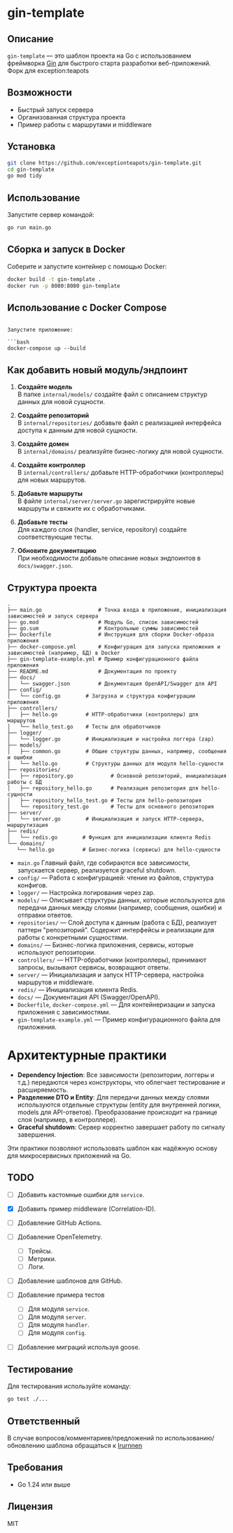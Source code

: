 # gin-template
## Описание

`gin-template` — это шаблон проекта на Go с использованием фреймворка [Gin](https://github.com/gin-gonic/gin) для быстрого старта разработки веб-приложений. Форк для exception:teapots

## Возможности

- Быстрый запуск сервера
- Организованная структура проекта
- Пример работы с маршрутами и middleware

## Установка

```bash
git clone https://github.com/exceptionteapots/gin-template.git
cd gin-template
go mod tidy
```

## Использование

Запустите сервер командой:

```bash
go run main.go
```
## Сборка и запуск в Docker

Соберите и запустите контейнер с помощью Docker:

```bash
docker build -t gin-template .
docker run -p 8080:8080 gin-template
```

## Использование с Docker Compose

```

Запустите приложение:

```bash
docker-compose up --build
```

## Как добавить новый модуль/эндпоинт

1. **Создайте модель**  
   В папке `internal/models/` создайте файл с описанием структур данных для новой сущности.

2. **Создайте репозиторий**  
   В `internal/repositories/` добавьте файл с реализацией интерфейса доступа к данным для новой сущности.

3. **Создайте домен**  
   В `internal/domains/` реализуйте бизнес-логику для новой сущности.

4. **Создайте контроллер**  
   В `internal/controllers/` добавьте HTTP-обработчики (контроллеры) для новых маршрутов.

5. **Добавьте маршруты**  
   В файле `internal/server/server.go` зарегистрируйте новые маршруты и свяжите их с обработчиками.

6. **Добавьте тесты**  
   Для каждого слоя (handler, service, repository) создайте соответствующие тесты.

7. **Обновите документацию**  
   При необходимости добавьте описание новых эндпоинтов в `docs/swagger.json`.

## Структура проекта

```
.
├── main.go                  # Точка входа в приложение, инициализация зависимостей и запуск сервера
├── go.mod                   # Модуль Go, список зависимостей
├── go.sum                   # Контрольные суммы зависимостей
├── Dockerfile               # Инструкция для сборки Docker-образа приложения
├── docker-compose.yml       # Конфигурация для запуска приложения и зависимостей (например, БД) в Docker
├── gin-template-example.yml # Пример конфигурационного файла приложения
├── README.md                # Документация по проекту
├── docs/
│   └── swagger.json         # Документация OpenAPI/Swagger для API
├── config/
│   └── config.go        # Загрузка и структура конфигурации приложения
├── controllers/
│   ├── hello.go         # HTTP-обработчики (контроллеры) для маршрутов
│   └── hello_test.go    # Тесты для обработчиков
├── logger/
│   └── logger.go        # Инициализация и настройка логгера (zap)
├── models/
│   ├── common.go        # Общие структуры данных, например, сообщения и ошибки
│   └── hello.go         # Структуры данных для модуля hello-сущности 
├── repositories/
│   ├── repository.go            # Основной репозиторий, инициализация работы с БД
│   ├── repository_hello.go      # Реализация репозитория для hello-сущности
│   ├── repository_hello_test.go # Тесты для hello-репозитория
│   └── repository_test.go       # Тесты для основного репозитория
├── server/
│   └── server.go        # Инициализация и запуск HTTP-сервера, маршрутизация
├── redis/
│   └── redis.go        # Функция для инициализации клиента Redis
└── domains/
   └── hello.go         # Бизнес-логика (сервисы) для hello-сущности
```

- `main.go` Главный файл, где собираются все зависимости, запускается сервер, реализуется graceful shutdown.
- `config/` — Работа с конфигурацией: чтение из файлов, структура конфигов.
- `logger/` — Настройка логирования через zap.
- `models/` — Описывает структуры данных, которые используются для передачи данных между слоями (например, сообщения, ошибки) и отправки ответов.
- `repositories/` — Слой доступа к данным (работа с БД), реализует паттерн "репозиторий". Содержит интерфейсы и реализации для работы с конкретными сущностями.
- `domains/` — Бизнес-логика приложения, сервисы, которые используют репозитории.
- `controllers/` — HTTP-обработчики (контроллеры), принимают запросы, вызывают сервисы, возвращают ответы.
- `server/` — Инициализация и запуск HTTP-сервера, настройка маршрутов и middleware.
- `redis/` — Инициализация клиента Redis.
- `docs/` — Документация API (Swagger/OpenAPI).
- `Dockerfile`, `docker-compose.yml` — Для контейнеризации и запуска приложения с зависимостями.
- `gin-template-example.yml` — Пример конфигурационного файла для приложения.

# Архитектурные практики

- **Dependency Injection**: Все зависимости (репозитории, логгеры и т.д.) передаются через конструкторы, что облегчает тестирование и расширяемость.
- **Разделение DTO и Entity**: Для передачи данных между слоями используются отдельные структуры (entity для внутренней логики, models для API-ответов). Преобразование происходит на границе слоя (например, в контроллере).
- **Graceful shutdown**: Сервер корректно завершает работу по сигналу завершения.

Эти практики позволяют использовать шаблон как надёжную основу для микросервисных приложений на Go.

## TODO

- [ ] Добавить кастомные ошибки для `service`.
- [x] Добавить пример middleware (Correlation-ID).
- [ ] Добавление GitHub Actions.
- [ ] Добавление OpenTelemetry.
    - [ ] Трейсы.
    - [ ] Метрики.
    - [ ] Логи.
- [ ] Добавление шаблонов для GitHub.
- [ ] Добавление примера тестов 
    - [ ] Для модуля `service`.
    - [ ] Для модуля `server`.
    - [ ] Для модуля `handler`.
    - [ ] Для модуля `config`.
- [ ] Добавление миграций используя goose.


## Тестирование

Для тестирования используйте команду:

```bash
go test ./...
```

## Ответственный

В случае вопросов/комментариев/предложений по использованию/обновлению шаблона обращаться к [Irurnnen](mailto://i19v199a56n78@gmail.com)

## Требования

- Go 1.24 или выше

## Лицензия

MIT
